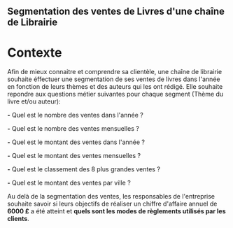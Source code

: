 ## Segmentation des ventes de Livres d'une chaîne de Librairie

# Contexte

Afin de mieux connaitre et comprendre sa clientèle, une chaîne de librairie souhaite éffectuer une segmentation de ses ventes de livres dans l'année en fonction de leurs thèmes et des auteurs qui les ont rédigé. Elle souhaite repondre aux questions métier suivantes pour chaque segment (Thème du livre et/ou auteur):

**-** Quel est le nombre des ventes dans l'année ? 

**-** Quel est le nombre des ventes mensuelles ? 

**-** Quel est le montant des ventes dans l'année ? 

**-** Quel est le montant des ventes mensuelles ? 

**-** Quel est le classement des 8 plus grandes ventes ? 

**-** Quel est le montant des ventes par ville ?

Au delà de la segmentation des ventes, les responsables de l'entreprise souhaite savoir si leurs objectifs de réaliser un chiffre d'affaire annuel de **6000 £**  a été atteint et **quels sont les modes de règlements utilisés par les clients**.







